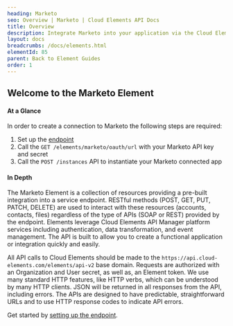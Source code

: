 ```yaml
---
heading: Marketo
seo: Overview | Marketo | Cloud Elements API Docs
title: Overview
description: Integrate Marketo into your application via the Cloud Elements APIs.
layout: docs
breadcrumbs: /docs/elements.html
elementId: 85
parent: Back to Element Guides
order: 1
---
```


## Welcome to the Marketo Element


#### At a Glance

In order to create a connection to Marketo the following steps are required:

1. Set up the [endpoint](marketo-endpoint-setup.html)
2. Call the `GET /elements/marketo/oauth/url` with your Marketo API key and secret
3. Call the `POST /instances` API to instantiate your Marketo connected app

#### In Depth

The Marketo Element is a collection of resources providing a pre-built integration into a service endpoint. RESTful methods (POST, GET, PUT, PATCH, DELETE) are used to interact with these resources (accounts, contacts, files) regardless of the type of APIs (SOAP or REST) provided by the endpoint. Elements leverage Cloud Elements API Manager platform services including authentication, data transformation, and event management.  The API is built to allow you to create a functional application or integration quickly and easily.

All API calls to Cloud Elements should be made to the `https://api.cloud-elements.com/elements/api-v2` base domain. Requests are authorized with an Organization and User secret, as well as, an Element token.  We use many standard HTTP features, like HTTP verbs, which can be understood by many HTTP clients. JSON will be returned in all responses from the API, including errors. The APIs are designed to have predictable, straightforward URLs and to use HTTP response codes to indicate API errors.

Get started by [setting up the endpoint](marketo-endpoint-setup.html).
